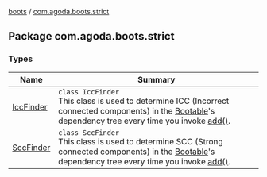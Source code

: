 [boots](../index.md) / [com.agoda.boots.strict](./index.md)

## Package com.agoda.boots.strict

### Types

| Name | Summary |
|---|---|
| [IccFinder](-icc-finder/index.md) | `class IccFinder`<br>This class is used to determine ICC (Incorrect connected components) in the [Bootable](../com.agoda.boots/-bootable/index.md)'s dependency tree every time you invoke [add()](../com.agoda.boots/-boots/add.md). |
| [SccFinder](-scc-finder/index.md) | `class SccFinder`<br>This class is used to determine SCC (Strong connected components) in the [Bootable](../com.agoda.boots/-bootable/index.md)'s dependency tree every time you invoke [add()](../com.agoda.boots/-boots/add.md). |
